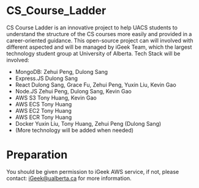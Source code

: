 # CS_Course_Ladder
CS Course Ladder is an innovative project to help UACS students to understand the structure of the CS courses more easily and provided in a career-oriented guidance. 
This open-source project can will involved with different aspected and will be managed by iGeek Team, which the largest technology student group at University of Alberta. 
Tech Stack will be involved:
- MongoDB: Zehui Peng, Dulong Sang 
- Express.JS Dulong Sang
- React Dulong Sang, Grace Fu, Zehui Peng, Yuxin Liu, Kevin Gao
- Node.JS Zehui Peng, Dulong Sang, Kevin Gao
- AWS S3 Tony Huang, Kevin Gao
- AWS ECS Tony Huang
- AWS EC2 Tony Huang
- AWS ECR Tony Huang
- Docker Yuxin Liu, Tony Huang, Zehui Peng (Dulong Sang)
- (More technology will be added when needed)

# Preparation
You should be given permission to iGeek AWS service, if not, please contact: iGeek@ualberta.ca for more information.
